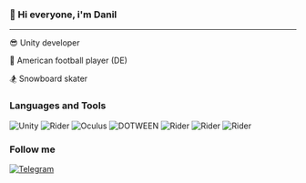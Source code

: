 ### 👋 Hi everyone, i'm Danil 
_______________________________________________________________________________________________________________
😎 Unity developer

🏈 American football player (DE)

🏂 Snowboard skater


### Languages and Tools


![Unity](https://img.shields.io/static/v1?style=for-the-badge&message=Unity&color=222222&logo=Unity&logoColor=FFFFFF&label=)
![Rider](https://img.shields.io/static/v1?style=for-the-badge&message=Rider&color=00008b&logo=Rider&logoColor=FFFFFF&label=)
![Oculus](https://img.shields.io/static/v1?style=for-the-badge&message=Oculus&color=1C1E20&logo=Oculus&logoColor=FFFFFF&label=)
![DOTWEEN](https://img.shields.io/static/v1?style=for-the-badge&message=DotWeen&color=4f7942&logo=Rider&logoColor=FFFFFF&label=)
![Rider](https://img.shields.io/static/v1?style=for-the-badge&message=Zenject&color=5e5e5e&logo=Rider&logoColor=FFFFFF&label=)
![Rider](https://img.shields.io/static/v1?style=for-the-badge&message=LeoECS&color=000000&logo=Rider&logoColor=FFFFFF&label=)
![Rider](https://img.shields.io/static/v1?style=for-the-badge&message=UniRx&color=f984e5&logo=Rider&logoColor=FFFFFF&label=)

### Follow me
[![Telegram](https://img.shields.io/badge/Telegram-090909?style=for-the-badge&logo=telegram&logoColor=27a0d9>)](https://t.me/Cherkasov_Danil)